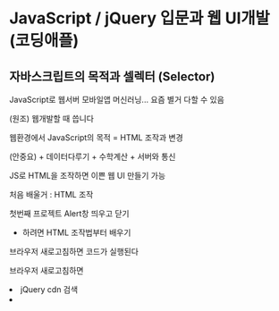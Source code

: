 # JavaScript / jQuery 입문과 웹 UI개발 (코딩애플)
## 자바스크립트의 목적과 셀렉터 (Selector)
JavaScript로 웹서버 모바일앱 머신러닝... 요즘 별거 다할 수 있음

(원조) 웹개발할 때 씁니다

웹환경에서 JavaScript의 목적 = HTML 조작과 변경

(안중요) + 데이터다루기 + 수학계산 + 서버와 통신

JS로 HTML을 조작하면 이쁜 웹 UI 만들기 가능

처음 배울거 : HTML 조작

첫번째 프로젝트 Alert창 띄우고 닫기

- 하려면 HTML 조작법부터 배우기

브라우저 새로고침하면 코드가 실행된다

브라우저 새로고침하면 <script> 안의 내용도 읽어줌

코드는 영어만 해석하면 왜 변경되었는지 알 수 있음

. = ~의

```jsx
document.getElementById('hello').innerHTML = '안녕';
// 웹문서 ID hello인 HTML 요소 가져와 내부글자인
```

1. 바꾸고 싶은 HTML 요소의 id 괄호 안에 적고
2. 뭐바꿀지 뒤에 적기

결론 : 빈칸만 잘 채우면 뭐든 원하는대로 변경가능

HTML요소의 색상 사이즈 마진 패딩 등 변경가능하다

= (등호) 의 뜻은 대입이다

‘’ 문자는 따옴표 안에 → 이것은 문자자료형이라고 부름

document.getElementById() 이걸 셀렉터 Selector라고 부름

프로그래밍은 컴퓨터에게 일을 시키는 것이다 (명령)

(중요) 컴퓨터는 정확히 명령해야 알아듣습니다 → 아주 구체적으로 지시해야함

“컴퓨터야 id=hello인 HTML 요소를 ‘안녕’으로 바꿔~”

```jsx
document.getElementById('hello').innerHTML
// innerHTML 부분을 다른 것으로 바꾸면 뭐든 바꿀 수 있다
```

## onclick 속성으로 버튼 기능개발 : Alert 박스 만들기
($)는 jQuery 문법

UI 만드는 법

1. 미리 디자인해놓고 숨김
2. 버튼누르거나 하면 보여줌

```HTML
<button onclick="">button</button>
이 버튼 click하면 이거 코드 실행해주세요
```

## 자바스크립트 function 문법 정확한 사용법 / 에러 체크하기
오늘배울거 : function + 대체 언제 function이 등장해야하는지

function을 쓰면 긴 코드를 깔끔하게 한 단어로 축약가능

초보 때 자주 겪는 흔한 버그

변경할 HTML 요소는 위에

JS로 조작은 밑에서 (정석)

JS 조작을 위에서...? (에러남)

변경할 HTML이 있으면 그거 하단에 JS 코딩해야한다

이유 : HTML을 먼저 읽어야 JS로 조작이 가능

초보 때 자주 겪는 에러메세지 1 : Uncaught TypeError: Cannot set property ‘innerHTML’ of null

innerHTML의 왼쪽에 있는게 null 이라는 에러임

초보 때 자주 겪는 에러메세지 2 : Uncaught TypeError : document.getElementsByid is not a function at ... 함수가 아닌데요~

대문자여야하는데 소문자로 쓴 경우 (오타)

대부분 함수명 오타

숙제 : 닫기버튼에 적은 코드 function으로 축약해보기

## 자바스크립트 function 의 두번째 기능, 구멍 뚫기 (파라미터)
오늘 배울거 : 함수 업그레이드하고 싶으면 파라미터

함수의 파라미터 (일명 구멍)

방금 파라미터라는 문법을 이용해 알림창열기() 함수를 업그레이드한 것이다

1. 함수에 구멍뚫어놓으면
2. 앞으로 함수쓸 때 (구멍)안에 아무거나 입력가능

파라미터의 장점 : 함수하나로 다양한 기능 만들기 가능

초보 : 기능마다 대응하는 함수를 많이 만듬

고수 : 비슷한 함수들은 여러개 만들 필요가 없음

Q. 구멍이 여러개 필요한 경우?

1. 콤마로 구분
2. 자유작명
3. 당연히 구멍타고 들어온 데이터는 어디에 넣어줄지도 표시

코드 따라치는건 공부가 아니고 복붙이다...

오늘의 숙제 : Alert창 2개 만들기

방법 1. Alert box용 HTML 두개 만들기 (하드코딩)

방법 2. JS를 쓰면... HTML 변경이 쉬움 → 버튼1을 누르면 기존 alert box 띄워주는데 띄우기 전에 내부 글자를 “아이디 입력하셈” 으로 변경, “비번 입력하셈”으로 변경

## 자바스크립트 이벤트리스너 addEvenetListener & UI 재사용하기
버튼1을 누르면

1. 제목을 “아이디입력하셈” 바꾸고
2. Alert 박스 띄움

버튼2를 누르면

1. 제목을 “비번입력하셈” 바꾸고
2. Alert 박스 띄우기

코드를 못 짜겠으면 한글부터 짜고 JS로 번역 연습하기

참고 : 셀렉터는 여러개 있음

getElementsByClassName(’’)[인덱스] → class 명이 (’’) 인 것을 모두 찾아라

class명이 여러개일 경우 인덱싱을 해주면 된다

참고 : 파라미터를 쓰면 비슷한 함수 여러개 필요없음

오늘 배울거 : EventListener

여기 JS한글자 안쓰고도 기능개발 가능

```jsx
document.getElementById('close').addEventListener('click', function () {
		
	})
// getElementById가 클릭되면 옆에 있는 함수를 실행해주세요
```

아직 배운게 많이 없어서 이해는 나중에

위 코드의 click은 Event라고 부름

Event는 여러가지가 있습니다

- click
- keydown
- scroll
- mouseover 등

## jQuery 설치와 기초 셀렉터 정리
JS 코드양을 줄일 수 있는 방법 발명 → jQuery 라고 이름지음

jQuery를 사용하면 코드가 절반정도로 줄어듬

jQuery 같은건 라이브러리라고 부릅니다

근데 요즘에는 jQuery를 잘 안씀 → React가 HTML조작을 약간 더 잘함

- 앱처럼 스무스하게 동작하는 앱
- HTML 재활용 편리 등 장점이 있음
- React 없으면 jQuery가 왕
- jQuery로 개발된 사이트가 많음
- 그래서 안 배울 수는 없다

jQuery 설치 : jQuery 파일 받아서 첨부만 함

- 구글에서 jquery 어쩌구.js 다운받아서
- <script src=”js파일경로”></script>
- jQuery cdn 검색
- <script> 어쩌구 그대로 복붙

```html
<script src="https://code.jquery.com/jquery-3.6.0.min.js" integrity="sha256-/xUj+3OJU5yExlq6GSYGSHk7tPXikynS7ogEvDej/m4="   crossorigin="anonymous"></script>
다른 사이트가 호스팅해주는 js파일 가져오는 것
```

버전

- uncomporessed : 그냥 원본 파일
- minified : 공백 제거 버전 (용량 줄어듬)
- slim : 기능 많이 빠진 라이트버전
- slim minified...

jQuery 설치 위치 (중요)

- jQuery 파일 첨부한 곳 밑에서부터 jQuery 문법 이용가능
- <head> 태그에도 넣어도 되지만 HTML은 읽어들일 때 위에서부터 한줄씩 읽음
- 이런 외부 js 파일 발견하면 잠깐 멈추고 파일 다운받아온다
- 웹 구성요소들은 <body>에 있음 (이거 먼저 해석되는게 좋음)
- <body> 끝나기 전에 넣는 것이 제일 좋음 (그냥 모든 JS들은 다 여기 넣기)

```jsx
document.getElementById('test').innerHTML = '???';
$('#test')
document.querySelector('#test')
// 둘이 같은 의미
```

jQuery로 HTML 변경하는 법

- $(’CSS셀렉터’).어쩌구()
- 쌩자바스크립트에서 쓰던건 안된다 (jQuery와 호환이 되지 않는다)
- .html() 안에 있는 모든 html
- .text() 안에 있는 모든 글자
- 출력만 해보고 싶을 때는 그냥 괄호안에 아무것도 안씀
- .css(이걸, 이렇게) 스타일 속성 바꾸는 것
- .attr(이걸, 이렇게) 속성 바꾸기 attribute

## jQuery 쓰는 이유 & 기초내용 빠른 정리
왜 안해본거 숙제로 시키는지 → 내가 배운것만 할 수 있으면 기술자. 개발자가 아님

jQuery 왜 쓰냐면

1. 자바스크립트인데 코드 짧음 if for var function 등
2. 쌩자바스크립트로 못하는 것을 할 수 있음 → 쌩자바스크립트는 요소 하나씩 변경해야한다. jQuery는 코드 한줄로 여러개 변경가능
3. 쉽게 만드는 애니메이션 UI

```jsx
<p class="greeting">안녕하세요</p>
<p class="greeting">안녕하세요</p>
<p class="greeting">안녕하세요</p>

document.getElementsByClassName('greeting')[0].innerHTML = '안녕';
document.getElementsByClassName('greeting')[1].innerHTML = '안녕';
document.getElementsByClassName('greeting')[2].innerHTML = '안녕';
// getElements s가 붙으면 모두 찾아달라는 뜻 -> 그래서 순서를 지정해주어야된다
// 그래서 복수의 class를 가진 것들을 전부 바꾸고 싶을 때는 여러 줄을 써야한다

$('.greeting').html('안녕');
$('.greeting').eq(0).html('안녕'); // 이렇게 인덱싱도 가능
```

```jsx
// 버튼여러개에 이벤트리스너 부착은 jQuery 쓰면 간단. 쌩자바스크립트는 여러줄을 써야한다
<button class="btn">버튼btn</button>
<button class="btn">버튼btn</button>
<button class="btn">버튼btn</button>

document.getElementsByClassName('btn')[0].addEventListner('띄우주셈~~')
document.getElementsByClassName('btn')[1].addEventListner('띄우주셈~~')
document.getElementsByClassName('btn')[2].addEventListner('띄우주셈~~')

$('.btn').on('click', 'h4', function() {
	띄워주셈~~
})
// 위와 같음
// jQuery 이벤트리스너 특 : 이 요소 안에 이 태그(h4)가 있으면 이 함수를 작동시켜주세요
```

## Bootstrap 사용하기와 모달창 UI 개발
부트스트랩 : 프론트엔드 component 모아놓은 라이브러리 (메뉴, 대문, 모달창, 폼 등)

- 복붙식으로 HTML 개발 가능
- 설치 : Get started 버튼 클릭
- 중간에 Starter template 코드 복사 붙여넣기

대문(junbotron) 만들기

복붙식 웹개발 → 필요한 부분 CSS로 수정만 하면 개발 끝

창을 하나 더 띄우는 HTML → 모달창

1. HTML로 미리 디자인해놓고
2. 숨겨놨다가
3. 버튼 눌렀을 때 보여줌
4. 모달창은 보통 HTML 멘 위에 만든다

```css
.black-background {
  display: none;
  /* visibility: hidden; UI에 자국이 남음 */
  /* opacity: 0; 투명도 1로 바꾸면 보이긴 하지만 완전히 요소를 없앨 순 없음 */
}
```

## toggle 함수들 : Nav 메뉴 만들기
쓸만한 jQuery 함수 몇개

.hide()

.show()

.fadeIn() 서서히 보여줌

.fadeOut() 서서히 사라짐

.slideDown() 슬라이드로 나옴

.slideUp()

nav 메뉴 만들기

- 버튼 누르면 서브메뉴 출현!
1. 미리 HTML 만들어놓기
2. 평소에는 안보이게
3. 버튼 누르면 보이게
4. 버튼 다시 누르면 안보이게

.slideToggle(); slideDown/Up을 왔다갔다함

.fadeToggle(); fadeIn/Out을 왔다갔다

.toggle(); hide/show를 왔다갔다 해줌

## if/else 조건문을 배워보자
if 조건문 : 특정 **조건이 맞을 때만** 코드를 실행하고 싶을 때 씁니다

```jsx
if (조건식) { 
	조건식이 참일 때 실행할 코드
} else { 
	참이 아니면 실행할 코드 
}
```

조건식에 들어가는 것들

- >
- <
- >=
- <=
- == (느슨비교)
- === (엄격비교)

```jsx
if (1 == '1') {
	console.log('안녕')
}
// 참 (느슨비교) (타입이 달라도 참이다)

if (1 === '1') {
	console.log('안녕')
}
// 거짓 (엄격비교) (자료의 타입이 다르기 때문)
```

console.log(’’) 콘솔창에 출력해주세요

조건식을 작성하면 true or false가 남는다

Boolean : 참/거짓을 표현하는 자료형 (true/false) 

```jsx
$('#log-in').on('click', function() {
	if ($('#test-input').val() == '안녕') {
		$('black-background').fadeIn();
	}
});
// input에 입력된 값을 가지고 오고 싶으면 input의 아이디와 .val() 함수를 붙여주면 된다
```

코드 잘짜는 법

- 한국어로 설명부터 하자
- 그걸 번역해서 프로그래밍 언어로 작성

## 폼개발로 배우는 else if, and, or 문법
조건을 차례로 여러개 검사해보고 싶은 경우 : else if

세트로 묶인 if문 특징 : 위에서부터 읽어내려가다가 조건이 맞은 하나만 실행함

그 뒤 if / else는 해석하지 않음

조건식을 여러개 넣기?

```jsx
if (1 == 2 && 2 == 3) {
	// and 논리 연산자
}

if (1 == 2 || 2 == 3) {
	// or 논리 연산자
}
```

and &&

- 왼쪽 오른쪽이 전부 참이면 전체가 참

or ||

- 왼쪽 오른쪽 중에 적어도 하나가 참이면 전체가 참

전송 눌러도 새로고침이 안되면 action=”#” 넣기 → 폼을 전송할 URL

“빈칸 검사기능”

이메일이 빈칸일 경우 안내를 띄우거나 전송을 막는 기능 

```jsx
// 폼이 전송되는 이벤트에 이 기능 실행
// 만약에 이메일 input에 입력된 값이 빈칸인 경우, 폼의 전송을 막음, 안내문 띄움
.on('submit', function() {
	e.preventDefault();
}
```

submit → 전송되는 이벤트

- 이메일 input이 빈칸인 경우 전송이 안되어야 함
- 빈칸이 아니면 전송(새로고침) 되어야 함

## else if 활용 : 폼 전송시 공백체크 기능 만들기
숙제) 이메일 input 공백체크 기능 만들기

```jsx
$('form').on('submit', function(e) {
	if (이메일 input에 입력된 값 == 빈칸) {
		e.preventDefault();
		$('#email-alert').show();
	}
});
```

Q. 비밀번호 입력란도 공백검사하려면?

코드를 짜기 전에 설계를 먼저 해야함

프로그래밍 팁 : 한글로 먼저 작성해보세요 (pseudo code : 의사코드)

```
폼이 전송될 때
	만약에 이메일 input에 입력된 값이 빈칸인 경우,
	폼의 전송을 막음, 안내문을 띄움
	만약에 패스워드 input에 입력된 값이 빈칸인 경우,
	폼의 전송을 막음
```

코드를 해석을 해봐도 모르겠으면 작동시켜보면 된다

form과 관련된 이벤트들

- input(값이 변경될 때 실행)
- change(값이 변경되고 focus 잃을 때 실행)

```jsx
// email input 안에 있는 값이 바꼈을 때 항상 아래 코드를 실행시켜줌
$('#email').on('change', function() {
	$('#email-alert').show();
});

// input에 입력하고 있을 때 안내문을 띄워줌 (한글자만 쓰더라도)
$('#email').on('input', function() {
	$('#email-alert').show();	
});
```

## var let const 변수와 변수의 활용법
var 변수이름 = 저장하고싶은 값

변수는 자료를 임시로 저장하는 공간이다

긴 문자열의 경우 변수이름 하나로 줄일 수 있다

셀렉터로 찾은 요소를 변수에 저장할 수도 있다

자바스크립트는 HTML요소를 찾는데 시간이 오래걸림

같은 셀렉터 여러번 쓰지말고 변수에 담아서 쓰자

```jsx
선언 (변수를 만들거임) → var name;

할당 (값을 집어넣는것) → 할당으로 변수의 값을 자유롭게 변경가능

age = 20;

age = 21;

범위 (변수가 쓰이는 범위, 일반적으로 function 내부)
함수 안에서 변수를 만들면 함수 밖에서 사용 불가능
함수 밖에서 만든 변수는 함수에서 사용이 가능하다

```

전역변수 : 전역에서 쓸 수 있는 변수

최신 자바스크립트 문법 (ES6)

```jsx
// 범위가 function
// 재선언 가능
var age = 20;

// 범위가 {}
// 재선언이 불가능한 변수를 만들 때
let age = 20;

// 범위가 {}
// 재할당이 불가능한 변수를 만들 때
const age = 20;
```

var 변수 : 재선언 가능, 범위가 function

let 변수 : 재선언이 불가능한 변수를 만들 때 사용 → 코드가 길어지면 변수를 중복해서 선언할 수 있는데 그것을 방지해줌, 범위가 {}

const 변수 : 재선언, 재할당 불가능, 범위가 {}

프론트 환경에서는 const는 거의 안쓰고 백엔드에서 많이 쓴다

## 애니메이션 UI 1 : jQuery Animate 함수
JS 이용 : 사용자의 키입력, 마우스입력 체크가능

CSS 속성을 서서히 변경하고 싶을 때 jQuery animate() 함수를 쓴다

JS에서 - 는 뺄셈기호이기 때문에 camelCase로 쓴다

CSS를 여러개 넣고 싶을 때는 , 로 구분

jQuery animate( {CSS속성}, 동작속도(ms) );

속도를 지정해줄 수 있음

애니메이션 UI

UI를 미리 만들어두고 감춘 뒤 서서히 동작시키면 된다

```jsx
// Show Menu 버튼을 누르면, 저 메뉴가 왼쪽에서 슬그머니 등장하게 해주세요
$('#show-menu').on('click', function() {
	$('.left-menu').animate({marginLeft: '0px'});
});
```

## 애니메이션 UI 2 : Slide Down 모달창 만들기 & 애니메이션 필수 팁
애니메이션 만드는 방법

1. 시작화면/최종화면 만들기
2. 자바스크립트로 트리거하기
3. 스무스한 동작은 animate 함수 사용

jQuery 함수들 순서대로 실행하기 스킬 (함수 연결하면 끝)

요즘 스타일 애니메이션 개발 방법

1. 시작화면/최종화면 만들기
2. 자바스크립트로 트리거하기
3. 스무스한 동작은 animate CSS 속성 씀 transition 쓴다

```css
transition: all 1s; 
모든 CSS 속성이 변경될 때 1초에 걸쳐서 서서히 변경됨
```

프로의 애니메이션 개발 팁 1

margin

width

position

left

right

height

애니메이션 금지 (버벅일 수 있음)

transform : translate() 좌표이동 시 많이 사용 X Y Z 축

transform : rotate()

transform : scale()

이걸 쓰자

프로의 애니메이션 개발 팁 2

.jQuery .css(); 함수보다 .addClass(); 함수가 더 좋음

addClass(); class를 부착하는 거임

JS에서는 CSS를 짜지 말자

최종화면에 필요한 CSS는 class에 묶어서 작성한 다음에 클래스를 뗏다 붙였다 하는 식으로 만들기

그래야 복잡한 애니메이션을 만들어도 관리가 쉽다

## 정규식으로 이메일 형식 검증해보기
정규식 → 문자를 검사할 때 쓰는 정규식

```jsx
/asd/.test('abcdefg');
```

이 문자에 이 문자가 들어가있나요?

검사 후 boolean 형태로 반환해줌

ture / false 가 남으면 결과에 따라 변하는 if 조건문으로 코드를 만들 수 있다

(보통 외우지 않고 찾아서 씁니다)

```jsx
/[A-z]/.test('s');
```

대시 기호는 여기부터 저기까지 라는 범위를 나타낼 수 있음

[찾을 문자의 범위]

[A-z] [ㄱ-ㅎ]

/\S/ (특수문자 포함 모든 문자) 

/\S@/.test(’t@’) → 문자 끝에 @가 오는지 검사하고 싶으면 이렇게 쓴다

간단한 이메일 정규식 작성하기

/\S+@\S+\.\S/;이메일을 체크할 수 있는 정규식

\S 특수문자 포함 모든 문자 1개

\S+ 뒤에도 계속 찾아주세요

\ (특수 문법기호들 escape 처리)
